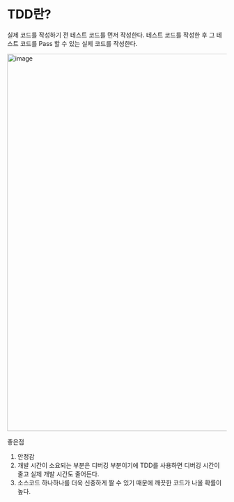 # TDD란?

실제 코드를 작성하기 전 테스트 코드를 먼저 작성한다. 테스트 코드를 작성한 후 그 테스트 코드를 Pass 할 수 있는 실제 코드를 작성한다.

<img width="867" alt="image" src="https://github.com/pozafly/TIL/assets/59427983/14772568-316b-4308-9915-08b3e11c2605">

좋은점

1. 안정감
2. 개발 시간이 소요되는 부분은 디버깅 부분이기에 TDD를 사용하면 디버깅 시간이 줄고 실제 개발 시간도 줄어든다.
3. 소스코드 하나하나를 더욱 신중하게 짤 수 있기 때문에 깨끗한 코드가 나올 확률이 높다.